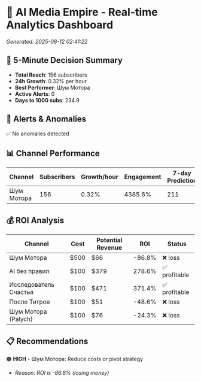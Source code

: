 # 🚀 AI Media Empire - Real-time Analytics Dashboard

*Generated: 2025-08-12 02:41:22*

## 🎯 5-Minute Decision Summary

- **Total Reach**: 156 subscribers
- **24h Growth**: 0.32% per hour
- **Best Performer**: Шум Мотора
- **Active Alerts**: 0
- **Days to 1000 subs**: 234.9

## 🚨 Alerts & Anomalies

✅ No anomalies detected

## 📊 Channel Performance

| Channel | Subscribers | Growth/hour | Engagement | 7-day Prediction |
|---------|------------|-------------|------------|------------------|
| Шум Мотора | 156 | 0.32% | 4385.6% | 211 |

## 💰 ROI Analysis

| Channel | Cost | Potential Revenue | ROI | Status |
|---------|------|------------------|-----|--------|
| Шум Мотора | $500 | $66 | -86.8% | ❌ loss |
| AI без правил | $100 | $379 | 278.6% | ✅ profitable |
| Исследователь Счастья | $100 | $471 | 371.4% | ✅ profitable |
| После Титров | $100 | $51 | -48.6% | ❌ loss |
| Шум Мотора (Palych) | $100 | $76 | -24.3% | ❌ loss |

## 📋 Recommendations

🟠 **HIGH** - Шум Мотора: Reduce costs or pivot strategy
   - *Reason: ROI is -86.8% (losing money)*

